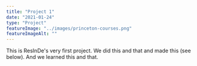 ```yaml
---
title: "Project 1"
date: "2021-01-24"
type: "Project"
featureImage: "../images/princeton-courses.png"
featureImageAlt: ""
---
```


This is ResInDe's very first project. We did this and that and made this (see below). And we learned this and that.